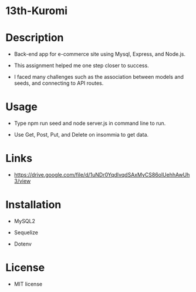 # 13th-Kuromi

# Description   

- Back-end app for e-commerce site using Mysql, Express, and Node.js.

- This assignment helped me one step closer to success.

- I faced many challenges such as the association between models and seeds, and connecting to API routes.

# Usage

- Type npm run seed and node server.js in command line to run.

- Use Get, Post, Put, and Delete on insommia to get data.

# Links

- https://drive.google.com/file/d/1uNDr0YqdIvqdSAxMyCS86olUehhAwUh3/view

# Installation

- MySQL2

- Sequelize

- Dotenv

# License

- MIT license